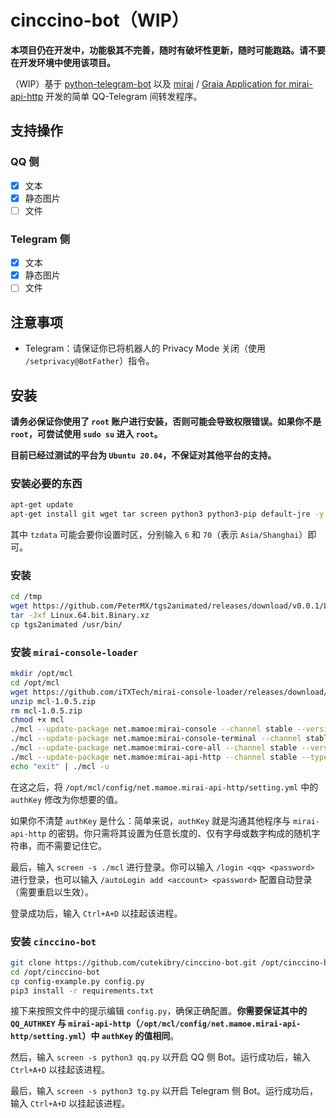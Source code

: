 # cinccino-bot（WIP）
**本项目仍在开发中，功能极其不完善，随时有破坏性更新，随时可能跑路。请不要在开发环境中使用该项目。**

（WIP）基于 [python-telegram-bot](https://github.com/python-telegram-bot/python-telegram-bot) 以及 [mirai](https://github.com/mamoe/mirai) / [Graia Application for mirai-api-http](https://github.com/GraiaProject/Application) 开发的简单 QQ-Telegram 间转发程序。

## 支持操作
### QQ 侧
* [x] 文本
* [x] 静态图片
* [ ] 文件

### Telegram 侧
* [x] 文本
* [x] 静态图片
* [ ] 文件

## 注意事项
* Telegram：请保证你已将机器人的 Privacy Mode 关闭（使用 `/setprivacy@BotFather`）指令。

## 安装
**请务必保证你使用了 `root` 账户进行安装，否则可能会导致权限错误。如果你不是 `root`，可尝试使用 `sudo su` 进入 `root`。**

**目前已经过测试的平台为 `Ubuntu 20.04`，不保证对其他平台的支持。**

### 安装必要的东西
```bash
apt-get update
apt-get install git wget tar screen python3 python3-pip default-jre -y
```

其中 `tzdata` 可能会要你设置时区，分别输入 `6` 和 `70`（表示 `Asia/Shanghai`）即可。

### 安装
```bash
cd /tmp
wget https://github.com/PeterMX/tgs2animated/releases/download/v0.0.1/Linux.64.bit.Binary.xz
tar -Jxf Linux.64.bit.Binary.xz
cp tgs2animated /usr/bin/
```

### 安装 `mirai-console-loader`
```bash
mkdir /opt/mcl
cd /opt/mcl
wget https://github.com/iTXTech/mirai-console-loader/releases/download/v1.0.5/mcl-1.0.5.zip
unzip mcl-1.0.5.zip
rm mcl-1.0.5.zip
chmod +x mcl
./mcl --update-package net.mamoe:mirai-console --channel stable --version 2.5.0
./mcl --update-package net.mamoe:mirai-console-terminal --channel stable --version 2.5.0
./mcl --update-package net.mamoe:mirai-core-all --channel stable --version 2.5.0
./mcl --update-package net.mamoe:mirai-api-http --channel stable --type plugin --version 1.10.0
echo "exit" | ./mcl -u
```

在这之后，将 `/opt/mcl/config/net.mamoe.mirai-api-http/setting.yml` 中的 `authKey` 修改为你想要的值。

如果你不清楚 `authKey` 是什么：简单来说，`authKey` 就是沟通其他程序与 `mirai-api-http` 的密钥。你只需将其设置为任意长度的、仅有字母或数字构成的随机字符串，而不需要记住它。

最后，输入 `screen -s ./mcl` 进行登录。你可以输入 `/login <qq> <password>` 进行登录，也可以输入 `/autoLogin add <account> <password>` 配置自动登录（需要重启以生效）。

登录成功后，输入 `Ctrl+A+D` 以挂起该进程。

### 安装 `cinccino-bot`
```bash
git clone https://github.com/cutekibry/cinccino-bot.git /opt/cinccino-bot --depth=1
cd /opt/cinccino-bot
cp config-example.py config.py
pip3 install -r requirements.txt
```

接下来按照文件中的提示编辑 `config.py`，确保正确配置。**你需要保证其中的 `QQ_AUTHKEY` 与 `mirai-api-http`（`/opt/mcl/config/net.mamoe.mirai-api-http/setting.yml`）中 `authKey` 的值相同**。

然后，输入 `screen -s python3 qq.py` 以开启 QQ 侧 Bot。运行成功后，输入 `Ctrl+A+D` 以挂起该进程。

最后，输入 `screen -s python3 tg.py` 以开启 Telegram 侧 Bot。运行成功后，输入 `Ctrl+A+D` 以挂起该进程。
